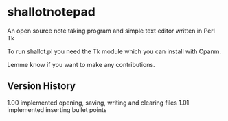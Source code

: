# shallotnotepad
An open source note taking program and simple text editor written in Perl Tk

To run shallot.pl you need the Tk module which you can install with Cpanm.

Lemme know if you want to make any contributions.

Version History
---------------------------------------
1.00 implemented opening, saving, writing and clearing files
1.01 implemented inserting bullet points
